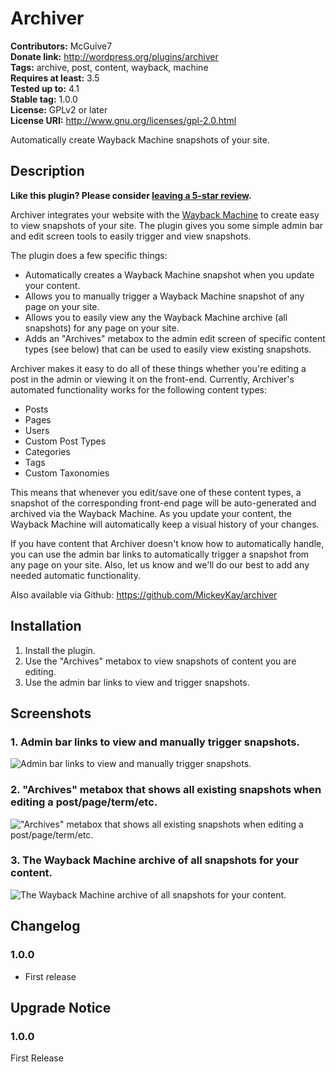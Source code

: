 # Archiver #
**Contributors:**      McGuive7  
**Donate link:**       http://wordpress.org/plugins/archiver  
**Tags:**              archive, post, content, wayback, machine  
**Requires at least:** 3.5  
**Tested up to:**      4.1  
**Stable tag:**        1.0.0  
**License:**           GPLv2 or later  
**License URI:**       http://www.gnu.org/licenses/gpl-2.0.html  

Automatically create Wayback Machine snapshots of your site.

## Description ##

**Like this plugin? Please consider [leaving a 5-star review](https://wordpress.org/support/view/plugin-reviews/archiver).**

Archiver integrates your website with the [Wayback Machine](https://archive.org/web/) to create easy to view snapshots of your site. The plugin gives you some simple admin bar and edit screen tools to easily trigger and view snapshots.

The plugin does a few specific things:

* Automatically creates a Wayback Machine snapshot when you update your content.
* Allows you to manually trigger a Wayback Machine snapshot of any page on your site.
* Allows you to easily view any the Wayback Machine archive (all snapshots) for any page on your site.
* Adds an "Archives" metabox to the admin edit screen of specific content types (see below) that can be used to easily view existing snapshots.

Archiver makes it easy to do all of these things whether you're editing a post in the admin or viewing it on the front-end. Currently, Archiver's automated functionality works for the following content types:

* Posts
* Pages
* Users
* Custom Post Types
* Categories
* Tags
* Custom Taxonomies

This means that whenever you edit/save one of these content types, a snapshot of the corresponding front-end page will be auto-generated and archived via the Wayback Machine. As you update your content, the Wayback Machine will automatically keep a visual history of your changes.

If you have content that Archiver doesn't know how to automatically handle, you can use the admin bar links to automatically trigger a snapshot from any page on your site. Also, let us know and we'll do our best to add any needed automatic functionality.

Also available via Github: https://github.com/MickeyKay/archiver


## Installation ##

1. Install the plugin.
1. Use the "Archives" metabox to view snapshots of content you are editing.
1. Use the admin bar links to view and trigger snapshots.


## Screenshots ##

### 1. Admin bar links to view and manually trigger snapshots. ###
![Admin bar links to view and manually trigger snapshots.](http://ps.w.org/archiver/assets/screenshot-1.png)

### 2. "Archives" metabox that shows all existing snapshots when editing a post/page/term/etc. ###
!["Archives" metabox that shows all existing snapshots when editing a post/page/term/etc.](http://ps.w.org/archiver/assets/screenshot-2.png)

### 3. The Wayback Machine archive of all snapshots for your content. ###
![The Wayback Machine archive of all snapshots for your content.](http://ps.w.org/archiver/assets/screenshot-3.png)



## Changelog ##

### 1.0.0 ###
* First release

## Upgrade Notice ##

### 1.0.0 ###
First Release

